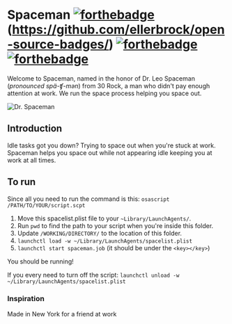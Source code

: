 # Spaceman [![forthebadge](http://forthebadge.com/images/badges/built-by-developers.svg)](http://forthebadge.com)(https://github.com/ellerbrock/open-source-badges/) [![forthebadge](http://forthebadge.com/images/badges/gluten-free.svg)](http://forthebadge.com) [![forthebadge](http://forthebadge.com/images/badges/powered-by-responsibility.svg)](http://forthebadge.com)

Welcome to Spaceman, named in the honor of Dr. Leo Spaceman (_pronounced spä-ʧ-mən_) from 30 Rock, a man who didn't pay enough attention at work. We run the space process helping you space out.

![Dr. Spaceman](https://images.duckduckgo.com/iu/?u=http%3A%2F%2F38.media.tumblr.com%2F3be4b0c28f4d6e4e581a9a76e2eafb4d%2Ftumblr_mof6m5CeWW1qh1g19o1_500.gif&f=1 "Dr. Spaceman") 

## Introduction

Idle tasks got you down? Trying to space out when you're stuck at work. Spaceman helps you space out while not appearing idle keeping you at work at all times.

## To run

Since all you need to run the command is this:
`osascript /PATH/TO/YOUR/script.scpt`

1. Move this spacelist.plist file to your `~Library/LaunchAgents/`.
2. Run `pwd` to find the path to your script when you're inside this folder.
3. Update `/WORKING/DIRECTORY/` to the location of this folder.
4. `launchctl load -w ~/Library/LaunchAgents/spacelist.plist`
5. `launchctl start spaceman.job` (it should be under the `<key></key>`)

You should be running!

If you every need to turn off the script: `launchctl unload -w ~/Library/LaunchAgents/spacelist.plist`
 

### Inspiration

Made in New York for a friend at work
